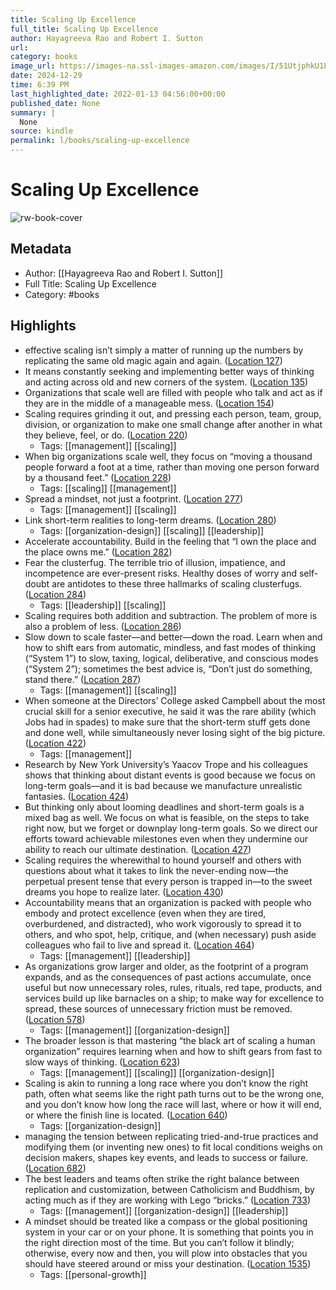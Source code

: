 ```yaml
---
title: Scaling Up Excellence
full_title: Scaling Up Excellence
author: Hayagreeva Rao and Robert I. Sutton
url: 
category: books
image_url: https://images-na.ssl-images-amazon.com/images/I/51UtjphkU1L._SL200_.jpg
date: 2024-12-29
time: 6:39 PM
last_highlighted_date: 2022-01-13 04:56:00+00:00
published_date: None
summary: |
  None
source: kindle
permalink: l/books/scaling-up-excellence
---
```

# Scaling Up Excellence

![rw-book-cover](https://images-na.ssl-images-amazon.com/images/I/51UtjphkU1L._SL200_.jpg)

## Metadata
- Author: [[Hayagreeva Rao and Robert I. Sutton]]
- Full Title: Scaling Up Excellence
- Category: #books

## Highlights
- effective scaling isn’t simply a matter of running up the numbers by replicating the same old magic again and again. ([Location 127](https://readwise.io/to_kindle?action=open&asin=B00EKOBXKI&location=127))
- It means constantly seeking and implementing better ways of thinking and acting across old and new corners of the system. ([Location 135](https://readwise.io/to_kindle?action=open&asin=B00EKOBXKI&location=135))
- Organizations that scale well are filled with people who talk and act as if they are in the middle of a manageable mess. ([Location 154](https://readwise.io/to_kindle?action=open&asin=B00EKOBXKI&location=154))
- Scaling requires grinding it out, and pressing each person, team, group, division, or organization to make one small change after another in what they believe, feel, or do. ([Location 220](https://readwise.io/to_kindle?action=open&asin=B00EKOBXKI&location=220))
    - Tags: [[management]] [[scaling]] 
- When big organizations scale well, they focus on “moving a thousand people forward a foot at a time, rather than moving one person forward by a thousand feet.” ([Location 228](https://readwise.io/to_kindle?action=open&asin=B00EKOBXKI&location=228))
    - Tags: [[scaling]] [[management]] 
- Spread a mindset, not just a footprint. ([Location 277](https://readwise.io/to_kindle?action=open&asin=B00EKOBXKI&location=277))
    - Tags: [[management]] [[scaling]] 
- Link short-term realities to long-term dreams. ([Location 280](https://readwise.io/to_kindle?action=open&asin=B00EKOBXKI&location=280))
    - Tags: [[organization-design]] [[scaling]] [[leadership]] 
- Accelerate accountability. Build in the feeling that “I own the place and the place owns me.” ([Location 282](https://readwise.io/to_kindle?action=open&asin=B00EKOBXKI&location=282))
- Fear the clusterfug. The terrible trio of illusion, impatience, and incompetence are ever-present risks. Healthy doses of worry and self-doubt are antidotes to these three hallmarks of scaling clusterfugs. ([Location 284](https://readwise.io/to_kindle?action=open&asin=B00EKOBXKI&location=284))
    - Tags: [[leadership]] [[scaling]] 
- Scaling requires both addition and subtraction. The problem of more is also a problem of less. ([Location 286](https://readwise.io/to_kindle?action=open&asin=B00EKOBXKI&location=286))
- Slow down to scale faster—and better—down the road. Learn when and how to shift ears from automatic, mindless, and fast modes of thinking (“System 1”) to slow, taxing, logical, deliberative, and conscious modes (“System 2”); sometimes the best advice is, “Don’t just do something, stand there.” ([Location 287](https://readwise.io/to_kindle?action=open&asin=B00EKOBXKI&location=287))
    - Tags: [[management]] [[scaling]] 
- When someone at the Directors’ College asked Campbell about the most crucial skill for a senior executive, he said it was the rare ability (which Jobs had in spades) to make sure that the short-term stuff gets done and done well, while simultaneously never losing sight of the big picture. ([Location 422](https://readwise.io/to_kindle?action=open&asin=B00EKOBXKI&location=422))
    - Tags: [[management]] 
- Research by New York University’s Yaacov Trope and his colleagues shows that thinking about distant events is good because we focus on long-term goals—and it is bad because we manufacture unrealistic fantasies. ([Location 424](https://readwise.io/to_kindle?action=open&asin=B00EKOBXKI&location=424))
- But thinking only about looming deadlines and short-term goals is a mixed bag as well. We focus on what is feasible, on the steps to take right now, but we forget or downplay long-term goals. So we direct our efforts toward achievable milestones even when they undermine our ability to reach our ultimate destination. ([Location 427](https://readwise.io/to_kindle?action=open&asin=B00EKOBXKI&location=427))
- Scaling requires the wherewithal to hound yourself and others with questions about what it takes to link the never-ending now—the perpetual present tense that every person is trapped in—to the sweet dreams you hope to realize later. ([Location 430](https://readwise.io/to_kindle?action=open&asin=B00EKOBXKI&location=430))
- Accountability means that an organization is packed with people who embody and protect excellence (even when they are tired, overburdened, and distracted), who work vigorously to spread it to others, and who spot, help, critique, and (when necessary) push aside colleagues who fail to live and spread it. ([Location 464](https://readwise.io/to_kindle?action=open&asin=B00EKOBXKI&location=464))
    - Tags: [[management]] [[leadership]] 
- As organizations grow larger and older, as the footprint of a program expands, and as the consequences of past actions accumulate, once useful but now unnecessary roles, rules, rituals, red tape, products, and services build up like barnacles on a ship; to make way for excellence to spread, these sources of unnecessary friction must be removed. ([Location 578](https://readwise.io/to_kindle?action=open&asin=B00EKOBXKI&location=578))
    - Tags: [[management]] [[organization-design]] 
- The broader lesson is that mastering “the black art of scaling a human organization” requires learning when and how to shift gears from fast to slow ways of thinking. ([Location 623](https://readwise.io/to_kindle?action=open&asin=B00EKOBXKI&location=623))
    - Tags: [[management]] [[scaling]] [[organization-design]] 
- Scaling is akin to running a long race where you don’t know the right path, often what seems like the right path turns out to be the wrong one, and you don’t know how long the race will last, where or how it will end, or where the finish line is located. ([Location 640](https://readwise.io/to_kindle?action=open&asin=B00EKOBXKI&location=640))
    - Tags: [[organization-design]] 
- managing the tension between replicating tried-and-true practices and modifying them (or inventing new ones) to fit local conditions weighs on decision makers, shapes key events, and leads to success or failure. ([Location 682](https://readwise.io/to_kindle?action=open&asin=B00EKOBXKI&location=682))
- The best leaders and teams often strike the right balance between replication and customization, between Catholicism and Buddhism, by acting much as if they are working with Lego “bricks.” ([Location 733](https://readwise.io/to_kindle?action=open&asin=B00EKOBXKI&location=733))
    - Tags: [[management]] [[organization-design]] [[leadership]] 
- A mindset should be treated like a compass or the global positioning system in your car or on your phone. It is something that points you in the right direction most of the time. But you can’t follow it blindly; otherwise, every now and then, you will plow into obstacles that you should have steered around or miss your destination. ([Location 1535](https://readwise.io/to_kindle?action=open&asin=B00EKOBXKI&location=1535))
    - Tags: [[personal-growth]] 


